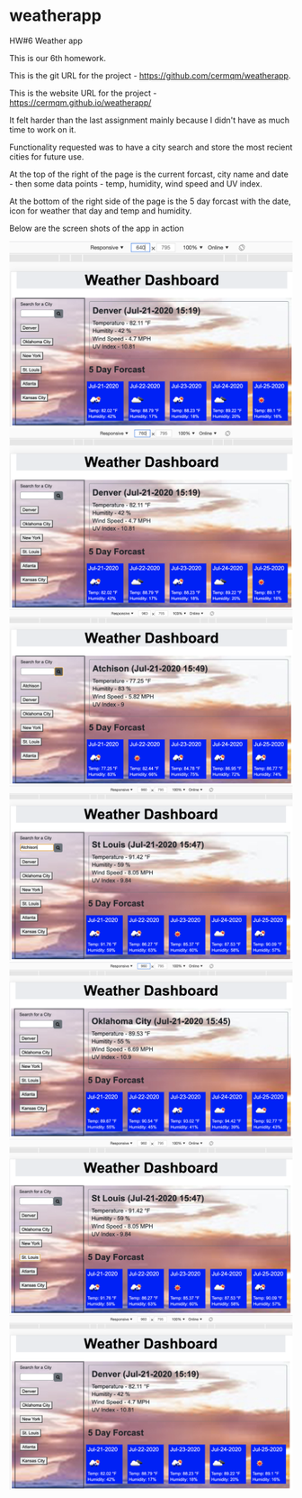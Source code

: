 # weatherapp
HW#6 Weather app

This is our 6th homework.

This is the git URL for the project - https://github.com/cermqm/weatherapp.

This is the website URL for the project - https://cermqm.github.io/weatherapp/

It felt harder than the last assignment mainly because I didn't have as much time to work on it.

Functionality requested was to have a city search and store the most recient cities for future use.

At the top of the right of the page is the current forcast, city name and date - then some data points - temp, humidity, wind speed and UV index.

At the bottom of the right side of the page is the 5 day forcast with the date, icon for weather that day and temp and humidity.

Below are the screen shots of the app in action

![Screen width of 640](./screenshots/640width_weatherdashboard.png)
![Screen width of 760](./screenshots/760width_weatherdashboard.png)
![Screen width of 960](./screenshots/960width_weatherdashboard_showing_new_city_button.png)
![Screen width of 960](./screenshots/960width_weatherdashboard_with_city_search.png)
![Screen width of 960](./screenshots/960width_weatherdashboard_with_diff_city.png)
![Screen width of 960](./screenshots/960width_weatherdashboard_with_diff_city2.png)
![Screen width of 960](./screenshots/960width_weatherdashboard.png)
